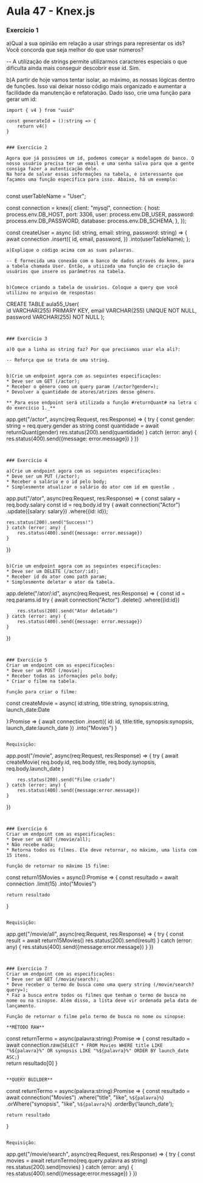 # Aula 47 - Knex.js 


### Exercício 1 

a)Qual a sua opinião em relação a usar strings para representar os ids? Você concorda que seja melhor do que usar números?

-- A utilização de strings permite utilizarmos caracteres especiais o que dificulta ainda mais conseguir descobrir esse id. Sim.

b)A partir de hoje vamos tentar isolar, ao máximo, as nossas lógicas dentro de funções. Isso vai deixar nosso código mais organizado e aumentar a facilidade da manutenção e refatoração. Dado isso, crie uma função para gerar um id:

```
import { v4 } from "uuid"

const generateId = ():string => {
    return v4()
}


### Exercício 2

Agora que já possuímos um id, podemos começar a modelagem do banco. O nosso usuário precisa ter um email e uma senha salva para que a gente consiga fazer a autenticação dele. 
Na hora de salvar essas informações na tabela, é interessante que façamos uma função específica para isso. Abaixo, há um exemplo:


```
const userTableName = "User";

const connection = knex({
  client: "mysql",
  connection: {
    host: process.env.DB_HOST,
    port: 3306,
    user: process.env.DB_USER,
    password: process.env.DB_PASSWORD,
    database: process.env.DB_SCHEMA,
  },
});

const createUser = async (id: string, email: string, password: string) => {
  await connection
    .insert({
      id,
      email,
      password,
    })
    .into(userTableName);
};
```
a)Explique o código acima com as suas palavras.

-- É fornecida uma conexão com o banco de dados através do knex, para a tabela chamada User. Então, a utiizada uma função de criação de usuários que insere os parâmetros na tabela.


b)Comece criando a tabela de usuários. Coloque a query que você utilizou no arquivo de respostas:
```
CREATE TABLE aula55_User(  
    id VARCHAR(255) PRIMARY KEY,
    email VARCHAR(255) UNIQUE NOT NULL,
    password VARCHAR(255) NOT NULL
);
```


### Exercício 3

a)O que a linha as string faz? Por que precisamos usar ela ali?:

-- Reforça que se trata de uma string.


b)Crie um endpoint agora com as seguintes especificações:
* Deve ser um GET (/actor);
* Receber o gênero como um query param (/actor?gender=);
* Devolver a quantidade de atores/atrizes desse gênero.

**_Para esse endpoint será utilizada a função #returnQuant# na letra c do exercício 1._**
```
app.get("/actor", async(req:Request, res:Response) => {
    try {
        const gender: string = req.query.gender as string
        const quantidade = await returnQuant(gender)
        res.status(200).send(quantidade)
    } catch (error: any) {
        res.status(400).send({message: error.message})
    }
})
```


### Exercício 4

a)Crie um endpoint agora com as seguintes especificações:
* Deve ser um PUT (/actor);
* Receber o salário e o id pelo body;
* Simplesmente atualizar o salário do ator com id em questão .

```
app.put("/ator", async(req:Request, res:Response) => {
    const salary = req.body.salary
    const id = req.body.id
    try {
        await connection("Actor")
    .update({salary: salary})
    .where({id: id});

    res.status(200).send("Success!")
    } catch (error: any) {
        res.status(400).send({message: error.message})
    }
    
})
```

b)Crie um endpoint agora com as seguintes especificações:
* Deve ser um DELETE (/actor/:id);
* Receber id do ator como path param;
* Simplesmente deletar o ator da tabela.

```
app.delete("/ator/:id", async(req:Request, res:Response) => {
    const id = req.params.id
    try {
        await connection("Actor")
        .delete()
        .where({id:id})

        res.status(200).send("Ator deletado")
    } catch (error: any) {
        res.status(400).send({message: error.message})
    }
})

```


### Exercício 5
Criar um endpoint com as especificações:
* Deve ser um POST (/movie);
* Receber todas as informações pelo body;
* Criar o filme na tabela.

Função para criar o filme:
```
const createMovie = async(
    id:string,
    title:string,
    synopsis:string,
    launch_date:Date

):Promise<void> => {
    await connection
    .insert({
        id: id,
        title:title,
        synopsis:synopsis,
        launch_date:launch_date
    })
    .into("Movies")
}
```

Requisição:
```
app.post("/movie", async(req:Request, res:Response) => {
    try {
        await createMovie(
            req.body.id,
            req.body.title,
            req.body.synopsis,
            req.body.launch_date
        )

        res.status(200).send("Filme criado")
    } catch (error: any) {
        res.status(400).send({message:error.message})
    }

})
```


### Exercício 6
Criar um endpoint com as especificações:
* Deve ser um GET (/movie/all);
* Não recebe nada;
* Retorna todos os filmes. Ele deve retornar, no máximo, uma lista com 15 itens.

Função de retornar no máximo 15 filme:
```
const return15Movies = async():Promise<any> => {
    const resultado = await connection
    .limit(15)
    .into("Movies")

    return resultado
}

```

Requisição:
```
app.get("/movie/all", async(req:Request, res:Response) => {
    try {
        const result = await return15Movies()
        res.status(200).send(result)
    } catch (error: any) {
        res.status(400).send({message:error.message})
    }
})
```


### Exercício 7
Criar um endpoint com as especificações:
* Deve ser um GET (/movie/search);
* Deve receber o termo de busca como uma query string (/movie/search?query=);
* Faz a busca entre todos os filmes que tenham o termo de busca no nome ou na sinopse. Além disso, a lista deve vir ordenada pela data de lançamento.

Função de retornar o filme pelo termo de busca no nome ou sinopse:

**MÉTODO RAW**
```
const returnTermo = async(palavra:string):Promise<any> => {
    const resultado = await connection.raw(`
    SELECT * FROM Movies
     WHERE title LIKE "%${palavra}%" OR synopsis LIKE "%${palavra}%"
     ORDER BY launch_date ASC;
    `)  
    return resultado[0]
}
```

**QUERY BUILDER**
```
const returnTermo = async(palavra:string):Promise<any> => {
    const resultado = await connection("Movies")
    .where("title", "like", `%${palavra}%`)
    .orWhere("synopsis", "like", `%${palavra}%`)
    .orderBy('launch_date');
    
    return resultado
}
```

Requisição:
```
app.get("/movie/search", async(req:Request, res:Response) => {
    try {
        const movies = await returnTermo(req.query.palavra as string)
        res.status(200).send(movies)
    } catch (error: any) {
        res.status(400).send({message:error.message})
    }
})
```